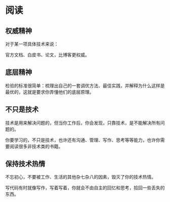 # 阅读

## 权威精神

对于某一项具体技术来说：

官方文档、白皮书、论文，比博客更权威。



## 底层精神

检验的标准很简单：梳理出自己的一套调优方法、最佳实践，并解释为什么这样是最优的，这就是要求你弄懂他们的底层原理。



## 不只是技术

技术是用来解决问题的，但当你工作后，你会发现，只靠技术，是不能解决所有问题的。

你要学习的，不只是技术，也许还有沟通、管理、写作、思考等等能力，也许你需要阅读很多非技术类的书籍。



## 保持技术热情

不忘初心，不要被工作、生活的其他杂七杂八的因素，毁灭了你的技术热情。

写代码有时就像写作，写着写着，你就会不由自主的回忆和思考，拾回一些丢失的东西。



